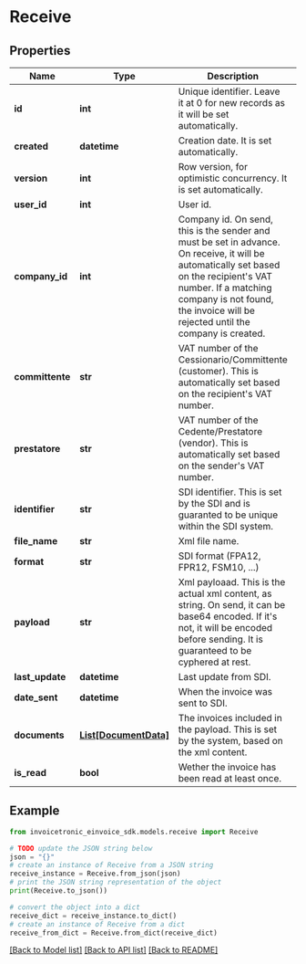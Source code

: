 # Receive


## Properties

Name | Type | Description | Notes
------------ | ------------- | ------------- | -------------
**id** | **int** | Unique identifier. Leave it at 0 for new records as it will be set automatically. | [optional] 
**created** | **datetime** | Creation date. It is set automatically. | [optional] 
**version** | **int** | Row version, for optimistic concurrency. It is set automatically. | [optional] 
**user_id** | **int** | User id. | [optional] 
**company_id** | **int** | Company id. On send, this is the sender and must be set in advance. On receive, it will be  automatically set based on the recipient&#39;s VAT number. If a matching company is not found, the invoice will be rejected until the company is created. | [optional] 
**committente** | **str** | VAT number of the Cessionario/Committente (customer). This is automatically set based on the recipient&#39;s VAT number. | [optional] 
**prestatore** | **str** | VAT number of the Cedente/Prestatore (vendor). This is automatically set based on the sender&#39;s VAT number. | [optional] 
**identifier** | **str** | SDI identifier. This is set by the SDI and is guaranted to be unique within the SDI system. | [optional] 
**file_name** | **str** | Xml file name. | [optional] 
**format** | **str** | SDI format (FPA12, FPR12, FSM10, ...) | [optional] 
**payload** | **str** | Xml payloaad. This is the actual xml content, as string. On send, it can be base64 encoded. If it&#39;s not, it will be encoded before sending. It is guaranteed to be cyphered at rest. | [optional] 
**last_update** | **datetime** | Last update from SDI. | [optional] 
**date_sent** | **datetime** | When the invoice was sent to SDI. | [optional] 
**documents** | [**List[DocumentData]**](DocumentData.md) | The invoices included in the payload. This is set by the system, based on the xml content. | [optional] 
**is_read** | **bool** | Wether the invoice has been read at least once. | [optional] 

## Example

```python
from invoicetronic_einvoice_sdk.models.receive import Receive

# TODO update the JSON string below
json = "{}"
# create an instance of Receive from a JSON string
receive_instance = Receive.from_json(json)
# print the JSON string representation of the object
print(Receive.to_json())

# convert the object into a dict
receive_dict = receive_instance.to_dict()
# create an instance of Receive from a dict
receive_from_dict = Receive.from_dict(receive_dict)
```
[[Back to Model list]](../README.md#documentation-for-models) [[Back to API list]](../README.md#documentation-for-api-endpoints) [[Back to README]](../README.md)


